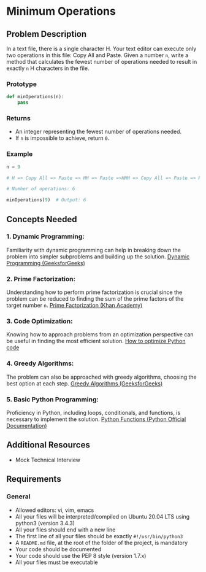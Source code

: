 # Minimum Operations

## Problem Description
In a text file, there is a single character H. Your text editor can execute only two operations in this file: Copy All and Paste. Given a number `n`, write a method that calculates the fewest number of operations needed to result in exactly `n` H characters in the file.

### Prototype
```python
def minOperations(n):
    pass
```

### Returns
- An integer representing the fewest number of operations needed.
- If `n` is impossible to achieve, return `0`.

### Example
```python
n = 9

# H => Copy All => Paste => HH => Paste =>HHH => Copy All => Paste => HHHHHH => Paste => HHHHHHHHH

# Number of operations: 6

minOperations(9)  # Output: 6
```

## Concepts Needed
### 1. Dynamic Programming:
Familiarity with dynamic programming can help in breaking down the problem into simpler subproblems and building up the solution. [Dynamic Programming (GeeksforGeeks)](https://www.geeksforgeeks.org/dynamic-programming/)

### 2. Prime Factorization:
Understanding how to perform prime factorization is crucial since the problem can be reduced to finding the sum of the prime factors of the target number `n`. [Prime Factorization (Khan Academy)](https://www.khanacademy.org/computing/computer-science/cryptography/comp-number-theory/a/prime-factorization)

### 3. Code Optimization:
Knowing how to approach problems from an optimization perspective can be useful in finding the most efficient solution. [How to optimize Python code](https://stackabuse.com/how-to-optimize-your-python-code/)

### 4. Greedy Algorithms:
The problem can also be approached with greedy algorithms, choosing the best option at each step. [Greedy Algorithms (GeeksforGeeks)](https://www.geeksforgeeks.org/greedy-algorithms/)

### 5. Basic Python Programming:
Proficiency in Python, including loops, conditionals, and functions, is necessary to implement the solution. [Python Functions (Python Official Documentation)](https://docs.python.org/3/tutorial/controlflow.html#defining-functions)

## Additional Resources
- Mock Technical Interview

## Requirements
### General
- Allowed editors: vi, vim, emacs
- All your files will be interpreted/compiled on Ubuntu 20.04 LTS using python3 (version 3.4.3)
- All your files should end with a new line
- The first line of all your files should be exactly `#!/usr/bin/python3`
- A `README.md` file, at the root of the folder of the project, is mandatory
- Your code should be documented
- Your code should use the PEP 8 style (version 1.7.x)
- All your files must be executable
